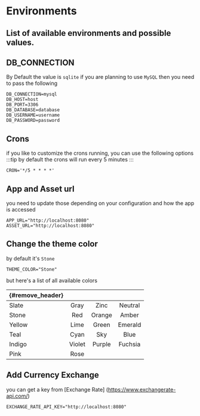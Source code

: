 # Environments

## List of available environments and possible values.

## DB_CONNECTION
By Default the value is `sqlite` if you are planning to use `MySQL` then you need to pass the following
```dotenv
DB_CONNECTION=mysql
DB_HOST=host
DB_PORT=3306
DB_DATABASE=database
DB_USERNAME=username
DB_PASSWORD=password
```

## Crons
if you like to customize the crons running, you can use the following options
:::tip
by default the crons will run every 5 minutes
:::

```dotenv
CRON='*/5 * * * *'
```

## App and Asset url
you need to update those depending on your configuration and how the app is accessed
```dotenv
APP_URL="http://localhost:8080"
ASSET_URL="http://localhost:8080"
```

## Change the theme color
by default it's `Stone`
```dotenv
THEME_COLOR="Stone"
```
but here's a list of all available colors

| {#remove_header} |        |        |         | 
|------------------|:------:|:------:|:-------:|
| Slate            |  Gray  |  Zinc  | Neutral |
| Stone            |  Red   | Orange |  Amber  |
| Yellow           |  Lime  | Green  | Emerald |
| Teal             |  Cyan  |  Sky   |  Blue   |
| Indigo           | Violet | Purple | Fuchsia |
| Pink             |  Rose  |        |         |

## Add Currency Exchange
you can get a key from [Exchange Rate] (https://www.exchangerate-api.com/)

```dotenv
EXCHANGE_RATE_API_KEY="http://localhost:8080"
```
